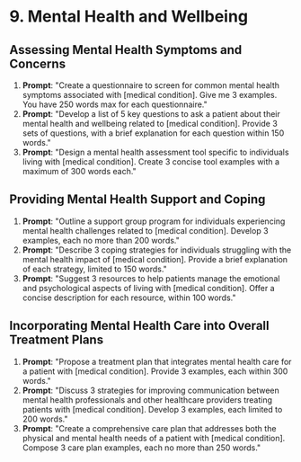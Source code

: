 # 9. Mental Health and Wellbeing

## Assessing Mental Health Symptoms and Concerns
1. **Prompt**: "Create a questionnaire to screen for common mental health symptoms associated with [medical condition]. Give me 3 examples. You have 250 words max for each questionnaire."
2. **Prompt**: "Develop a list of 5 key questions to ask a patient about their mental health and wellbeing related to [medical condition]. Provide 3 sets of questions, with a brief explanation for each question within 150 words."
3. **Prompt**: "Design a mental health assessment tool specific to individuals living with [medical condition]. Create 3 concise tool examples with a maximum of 300 words each."

## Providing Mental Health Support and Coping
1. **Prompt**: "Outline a support group program for individuals experiencing mental health challenges related to [medical condition]. Develop 3 examples, each no more than 200 words."
2. **Prompt**: "Describe 3 coping strategies for individuals struggling with the mental health impact of [medical condition]. Provide a brief explanation of each strategy, limited to 150 words."
3. **Prompt**: "Suggest 3 resources to help patients manage the emotional and psychological aspects of living with [medical condition]. Offer a concise description for each resource, within 100 words."

## Incorporating Mental Health Care into Overall Treatment Plans
1. **Prompt**: "Propose a treatment plan that integrates mental health care for a patient with [medical condition]. Provide 3 examples, each within 300 words."
2. **Prompt**: "Discuss 3 strategies for improving communication between mental health professionals and other healthcare providers treating patients with [medical condition]. Develop 3 examples, each limited to 200 words."
3. **Prompt**: "Create a comprehensive care plan that addresses both the physical and mental health needs of a patient with [medical condition]. Compose 3 care plan examples, each no more than 250 words."